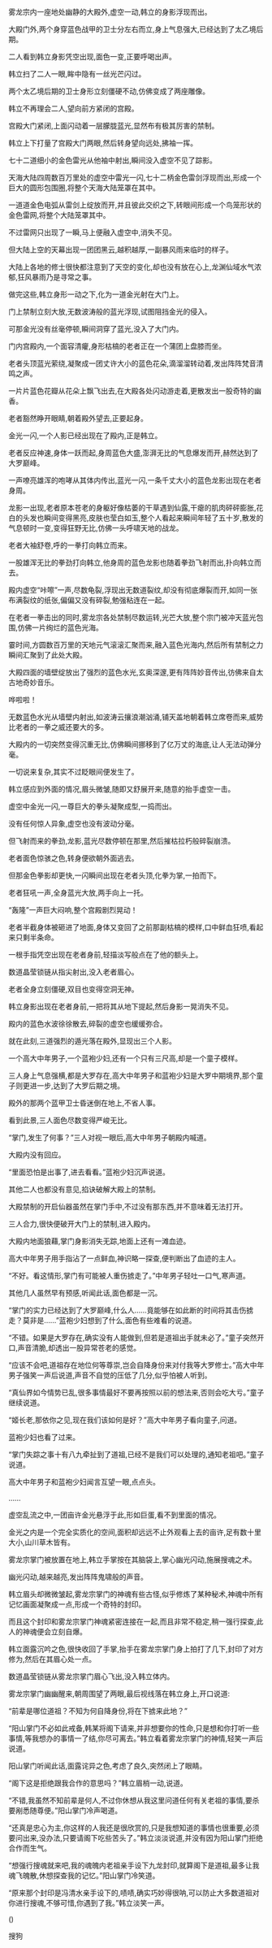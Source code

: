 
雾龙宗内一座地处幽静的大殿外,虚空一动,韩立的身影浮现而出。

大殿门外,两个身穿蓝色战甲的卫士分左右而立,身上气息强大,已经达到了太乙境后期。

二人看到韩立身影凭空出现,面色一变,正要呼喝出声。

韩立扫了二人一眼,眸中隐有一丝光芒闪过。

两个太乙境后期的卫士身形立刻僵硬不动,仿佛变成了两座雕像。

韩立不再理会二人,望向前方紧闭的宫殿。

宫殿大门紧闭,上面闪动着一层朦胧蓝光,显然布有极其厉害的禁制。

韩立上下打量了宫殿大门两眼,然后转身望向远处,拂袖一挥。

七十二道细小的金色雷光从他袖中射出,瞬间没入虚空不见了踪影。

天海大陆四周数百万里处的虚空中雷光一闪,七十二柄金色雷剑浮现而出,形成一个巨大的圆形包围圈,将整个天海大陆笼罩在其中。

一道道金色电弧从雷剑上绽放而开,并且彼此交织之下,转眼间形成一个鸟笼形状的金色雷网,将整个大陆笼罩其中。

不过雷网只出现了一瞬,马上便融入虚空中,消失不见。

但大陆上空的天幕出现一团团黑云,越积越厚,一副暴风雨来临时的样子。

大陆上各地的修士很快都注意到了天空的变化,却也没有放在心上,龙渊仙域水气浓郁,狂风暴雨乃是寻常之事。

做完这些,韩立身形一动之下,化为一道金光射在大门上。

门上禁制立刻大放,无数波涛般的蓝光浮现,试图阻挡金光的侵入。

可那金光没有丝毫停顿,瞬间洞穿了蓝光,没入了大门内。

门内宫殿内,一个面容清癯,身形枯槁的老者正在一个蒲团上盘膝而坐。

老者头顶蓝光萦绕,凝聚成一团丈许大小的蓝色花朵,滴溜溜转动着,发出阵阵梵音清鸣之声。

一片片蓝色花瓣从花朵上飘飞出去,在大殿各处闪动游走着,更散发出一股奇特的幽香。

老者豁然睁开眼睛,朝着殿外望去,正要起身。

金光一闪,一个人影已经出现在了殿内,正是韩立。

老者反应神速,身体一跃而起,身周蓝色大盛,澎湃无比的气息爆发而开,赫然达到了大罗巅峰。

一声嘹亮雄浑的咆哮从其体内传出,蓝光一闪,一条千丈大小的蓝色龙影出现在老者身周。

龙影一出现,老者原本苍老的身躯好像枯萎的干草遇到仙露,干瘪的肌肉砰砰膨胀,花白的头发也瞬间变得黑亮,皮肤也莹白如玉,整个人看起来瞬间年轻了五十岁,散发的气息顿时一变,变得狂野无比,仿佛一头呼啸天地的战龙。

老者大袖舒卷,呼的一拳打向韩立而来。

一股雄浑无比的拳劲打向韩立,他身周的蓝色龙影也随着拳劲飞射而出,扑向韩立而去。

殿内虚空“咔嚓”一声,尽数龟裂,浮现出无数道裂纹,却没有彻底爆裂而开,如同一张布满裂纹的纸张,偏偏又没有碎裂,勉强粘连在一起。

在老者一拳击出的同时,雾龙宗各处禁制尽数运转,光芒大放,整个宗门被冲天蓝光包围,仿佛一片绚烂的蓝色光海。

霎时间,方圆数百万里的天地元气滚滚汇聚而来,融入蓝色光海内,然后所有禁制之力瞬间汇聚到了此处大殿。

大殿四面的墙壁绽放出了强烈的蓝色水光,玄奥深邃,更有阵阵妙音传出,彷佛来自太古地奇妙音乐。

哗啦啦！

无数蓝色水光从墙壁内射出,如波涛云攘浪潮汹涌,铺天盖地朝着韩立席卷而来,威势比老者的一拳之威还要大的多。

大殿内的一切突然变得沉重无比,仿佛瞬间挪移到了亿万丈的海底,让人无法动弹分毫。

一切说来复杂,其实不过眨眼间便发生了。

韩立感应到外面的情况,眉头微皱,随即又舒展开来,随意的抬手虚空一击。

虚空中金光一闪,一尊巨大的拳头凝聚成型,一捣而出。

没有任何惊人异象,虚空也没有波动分毫。

但飞射而来的拳劲,龙影,蓝光尽数停顿在那里,然后摧枯拉朽般碎裂崩溃。

老者面色惊骇之色,转身便欲朝外面逃去。

但那金色拳影却更快,一闪瞬间出现在老者头顶,化拳为掌,一拍而下。

老者狂吼一声,全身蓝光大放,两手向上一托。

“轰隆”一声巨大闷响,整个宫殿剧烈晃动！

老者半截身体被砸进了地面,身体又变回了之前那副枯槁的模样,口中鲜血狂喷,看起来只剩半条命。

一根手指凭空出现在老者身前,轻描淡写般点在了他的额头上。

数道晶莹锁链从指尖射出,没入老者眉心。

老者全身立刻僵硬,双目也变得空洞无神。

韩立身影出现在老者身前,一把将其从地下提起,然后身影一晃消失不见。

殿内的蓝色水波徐徐散去,碎裂的虚空也缓缓弥合。

就在此刻,三道强烈的遁光落在殿外,显现出三个人影。

一个高大中年男子,一个蓝袍少妇,还有一个只有三尺高,却是一个童子模样。

三人身上气息强横,都是大罗存在,高大中年男子和蓝袍少妇是大罗中期境界,那个童子则更进一步,达到了大罗后期之境。

殿外的那两个蓝甲卫士昏迷倒在地上,不省人事。

看到此景,三人面色尽数变得严峻无比。

“掌门,发生了何事？”三人对视一眼后,高大中年男子朝殿内喊道。

大殿内没有回应。

“里面恐怕是出事了,进去看看。”蓝袍少妇沉声说道。

其他二人也都没有意见,掐诀破解大殿上的禁制。

大殿禁制的开启仙器虽然在掌门手中,不过没有那东西,并不意味着无法打开。

三人合力,很快便破开大门上的禁制,进入殿内。

大殿内地面狼藉,掌门身影消失无踪,地面上还有一滩血迹。

高大中年男子用手指沾了一点鲜血,神识略一探查,便判断出了血迹的主人。

“不好。看这情形,掌门有可能被人重伤掳走了。”中年男子轻吐一口气,寒声道。

其他几人虽然早有预感,听闻此话,面色都是一沉。

“掌门的实力已经达到了大罗巅峰,什么人……竟能够在如此断的时间将其击伤掳走？莫非是……”蓝袍少妇想到了什么,面色有些难看的说道。

“不错。如果是大罗存在,确实没有人能做到,但若是道祖出手就未必了。”童子突然开口,声音清脆,却透出一股异常苍老的感觉。

“应该不会吧,道祖存在地位何等尊崇,岂会自降身份来对付我等大罗修士。”高大中年男子强笑一声后说道,声音不自觉的压低了几分,似乎怕被人听到。

“真仙界如今情势已乱,很多事情最好不要再按照以前的想法来,否则会吃大亏。”童子继续说道。

“姬长老,那依你之见,现在我们该如何是好？”高大中年男子看向童子,问道。

蓝袍少妇也看了过来。

“掌门失踪之事十有八九牵扯到了道祖,已经不是我们可以处理的,通知老祖吧。”童子说道。

高大中年男子和蓝袍少妇闻言互望一眼,点点头。

……

虚空乱流之中,一团亩许金光悬浮于此,形如巨蛋,看不到里面的情况。

金光之内是一个完全实质化的空间,面积却远远不止外观看上去的亩许,足有数十里大小,山川草木皆有。

雾龙宗掌门被放置在地上,韩立手掌按在其脑袋上,掌心幽光闪动,施展搜魂之术。

幽光闪动,越来越亮,发出阵阵鬼啸般的声音。

韩立眉头却微微皱起,雾龙宗掌门的神魂有些古怪,似乎修炼了某种秘术,神魂中所有记忆画面凝聚成一点,形成一个奇特的封印。

而且这个封印和雾龙宗掌门神魂紧密连接在一起,而且非常不稳定,稍一强行探查,此人的神魂便会立刻自爆。

韩立面露沉吟之色,很快收回了手掌,抬手在雾龙宗掌门身上拍打了几下,封印了对方修为,然后在其眉心处一点。

数道晶莹锁链从雾龙宗掌门眉心飞出,没入韩立体内。

雾龙宗掌门幽幽醒来,朝周围望了两眼,最后视线落在韩立身上,开口说道:

“前辈是哪位道祖？不知为何自降身份,将在下掳来此地？”

“阳山掌门不必如此戒备,韩某将阁下请来,并非想要你的性命,只是想和你打听一些事情,等我想办的事情一了结,你尽可离去。”韩立看着雾龙宗掌门的神情,轻笑一声后说道。

阳山掌门听闻此话,面露诧异之色,考虑了良久,突然闭上了眼睛。

“阁下这是拒绝跟我合作的意思吗？”韩立眉梢一动,说道。

“不错,我虽然不知前辈是何人,不过你休想从我这里问道任何有关老祖的事情,要杀要剐悉随尊便。”阳山掌门冷声喝道。

“还真是忠心为主,你这样的人我还是很欣赏的,只是我想知道的事情也很重要,必须要问出来,没办法,只要请阁下吃些苦头了。”韩立淡淡说道,并没有因为阳山掌门拒绝合作而生气。

“想强行搜魂就来吧,我的魂魄内老祖亲手设下九龙封印,就算阁下是道祖,最多让我魂飞魄散,休想探查我的记忆。”阳山掌门冷笑道。

“原来那个封印是冯清水亲手设下的,啧啧,确实巧妙得很呐,可以防止大多数道祖对你进行搜魂,不够可惜,你遇到了我。”韩立淡笑一声。

()

搜狗